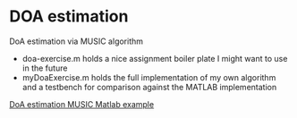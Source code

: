 # DOA estimation 

DoA estimation via MUSIC algorithm 

- doa-exercise.m holds a nice assignment boiler plate I might want to use in the future
- myDoaExercise.m holds the full implementation of my own algorithm and a testbench for comparison against 
the MATLAB implementation

[DoA estimation MUSIC Matlab example](https://nl.mathworks.com/help/phased/ug/direction-of-arrival-estimation-with-beamscan-mvdr-and-music.html)
